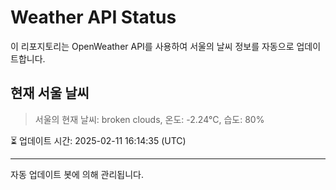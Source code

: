 
# Weather API Status

이 리포지토리는 OpenWeather API를 사용하여 서울의 날씨 정보를 자동으로 업데이트합니다.

## 현재 서울 날씨
> 서울의 현재 날씨: broken clouds, 온도: -2.24°C, 습도: 80%

⏳ 업데이트 시간: 2025-02-11 16:14:35 (UTC)

---
자동 업데이트 봇에 의해 관리됩니다.
